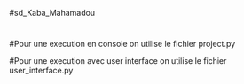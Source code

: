 #sd_Kaba_Mahamadou
#
#Pour une execution en console on utilise le fichier project.py

#Pour une execution avec user interface on utilise le fichier user_interface.py

